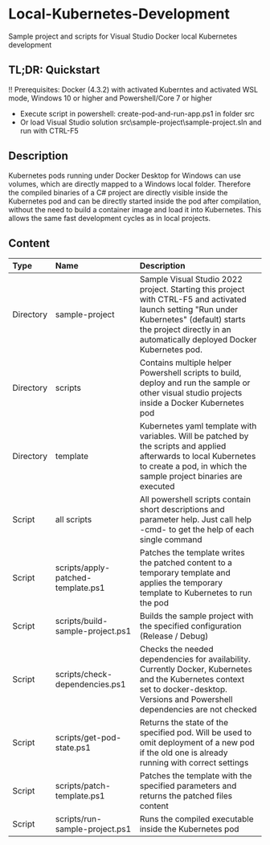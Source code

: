 # Local-Kubernetes-Development
Sample project and scripts for Visual Studio Docker local Kubernetes development

## TL;DR: Quickstart 

!! Prerequisites: Docker (4.3.2) with activated Kuberntes and activated WSL mode, Windows 10 or higher and Powershell/Core 7 or higher


 - Execute script in powershell: create-pod-and-run-app.ps1 in folder src
 - Or load Visual Studio solution src\sample-project\sample-project.sln and run with CTRL-F5

## Description

Kubernetes pods running under Docker Desktop for Windows can use volumes, which are directly mapped to a Windows local folder. Therefore the compiled binaries of a C# project are directly visible inside the Kubernetes pod and can be directly started inside the pod after compilation, without the need to build a container image and load it into Kubernetes.
This allows the same fast development cycles as in local projects.

## Content

| Type | Name | Description |
| :---- | :---- | :---- |
 | Directory | sample-project | Sample Visual Studio 2022 project. Starting this project with CTRL-F5 and activated launch setting "Run under Kubernetes" (default) starts the project directly in an automatically deployed Docker Kubernetes pod.
  | Directory | scripts | Contains multiple helper Powershell scripts to build, deploy and run the sample or other visual studio projects inside a Docker Kubernetes pod
  | Directory | template | Kubernetes yaml template with variables. Will be patched by the scripts and applied afterwards to local Kubernetes to create a pod, in which the sample project binaries are executed
  | Script | all scripts | All powershell scripts contain short descriptions and parameter help. Just call help -cmd- to get the help of each single command
  | Script | scripts/apply-patched-template.ps1 | Patches the template writes the patched content to a temporary template and applies the temporary template to Kubernetes to run the pod
  | Script | scripts/build-sample-project.ps1 | Builds the sample project with the specified configuration (Release / Debug)
  | Script | scripts/check-dependencies.ps1 | Checks the needed dependencies for availability. Currently Docker, Kubernetes and the Kubernetes context set to docker-desktop. Versions and Powershell dependencies are not checked
  | Script | scripts/get-pod-state.ps1 | Returns the state of the specified pod. Will be used to omit deployment of a new pod if the old one is already running with correct settings
  | Script | scripts/patch-template.ps1 | Patches the template with the specified parameters and returns the patched files content
  | Script | scripts/run-sample-project.ps1 | Runs the compiled executable inside the Kubernetes pod 
   

